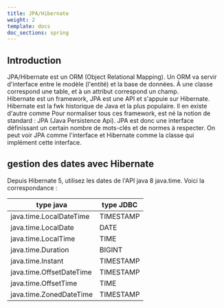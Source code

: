 ```yaml
---
title: JPA/Hibernate
weight: 2
template: docs
doc_sections: spring
---
```


## Introduction

JPA/Hibernate est un ORM (Object Relational Mapping).
Un ORM va servir d'interface entre le modèle (l'entité) et la base de données.
À une classe correspond une table, et à un attribut correspond un champ.  
Hibernate est un framework, JPA est une API et s'appuie sur Hibernate.
Hibernate est la fwk historique de Java et la plus populaire.
Il en existe d'autre comme 
Pour normaliser tous ces framework, est né la notion de standard : JPA (Java Persistence Api).
JPA est donc une interface définissant un certain nombre de mots-clés et de normes à respecter.
On peut voir JPA comme l'interface et Hibernate comme la classe qui implément cette interface.

## gestion des dates avec Hibernate

Depuis Hibernate 5, utilisez les dates de l'API java 8 java.time.
Voici la correspondance :

| type java | type JDBC |
|-----------|-----------|
| java.time.LocalDateTime | TIMESTAMP
| java.time.LocalDate | DATE
| java.time.LocalTime | TIME
| java.time.Duration | BIGINT
| java.time.Instant | TIMESTAMP
| java.time.OffsetDateTime | TIMESTAMP
| java.time.OffsetTime | TIME
| java.time.ZonedDateTime | TIMESTAMP
